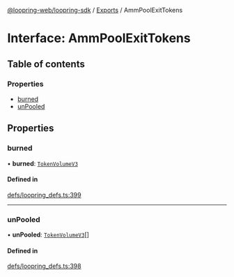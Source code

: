 [@loopring-web/loopring-sdk](../README.md) / [Exports](../modules.md) / AmmPoolExitTokens

# Interface: AmmPoolExitTokens

## Table of contents

### Properties

- [burned](AmmPoolExitTokens.md#burned)
- [unPooled](AmmPoolExitTokens.md#unpooled)

## Properties

### burned

• **burned**: [`TokenVolumeV3`](TokenVolumeV3.md)

#### Defined in

[defs/loopring_defs.ts:399](https://github.com/Loopring/loopring_sdk/blob/18accaa/src/defs/loopring_defs.ts#L399)

___

### unPooled

• **unPooled**: [`TokenVolumeV3`](TokenVolumeV3.md)[]

#### Defined in

[defs/loopring_defs.ts:398](https://github.com/Loopring/loopring_sdk/blob/18accaa/src/defs/loopring_defs.ts#L398)
